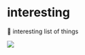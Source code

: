 # interesting
💾  interesting list of things

![](https://user-images.githubusercontent.com/951011/126082447-5ff5c056-a811-4c92-b7d5-5ed9199aa061.png)
